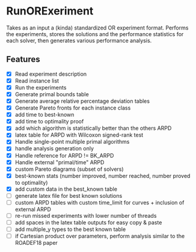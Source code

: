 # RunORExeriment

Takes as an input a (kinda) standardized OR experiment format.
Performs the experiments, stores the solutions and the performance statistics
for each solver, then generates various performance analysis.

## Features

 - [X] Read experiment description
 - [X] Read instance list
 - [X] Run the experiments
 - [X] Generate primal bounds table
 - [X] Generate average relative percentage deviation tables
 - [X] Generate Pareto fronts for each instance class
 - [X] add time to best-known
 - [X] add time to optimality proof
 - [X] add which algorithm is statistically better than the others ARPD
 - [X] latex table for ARPD with Wilcoxon signed-rank test
 - [X] Handle single-point multiple primal algorithms
 - [X] handle analysis generation only
 - [X] Handle reference for ARPD != BK_ARPD
 - [X] Handle external "primal/time" ARPD
 - [X] custom Pareto diagrams (subset of solvers)
 - [X] best-known stats (number improved, number reached, number proved to optimality)
 - [X] add custom data in the best_known table
 - [ ] generate latex file for best known solutions
 - [ ] custom ARPD tables with custom time_limit for curves + inclusion of external ARPD
 - [ ] re-run missed experiments with lower number of threads
 - [ ] add spaces in the latex table outputs for easy copy & paste
 - [ ] add multiple_y types to the best known table
 - [ ] if Cartesian product over parameters, perform analysis similar to the ROADEF18 paper